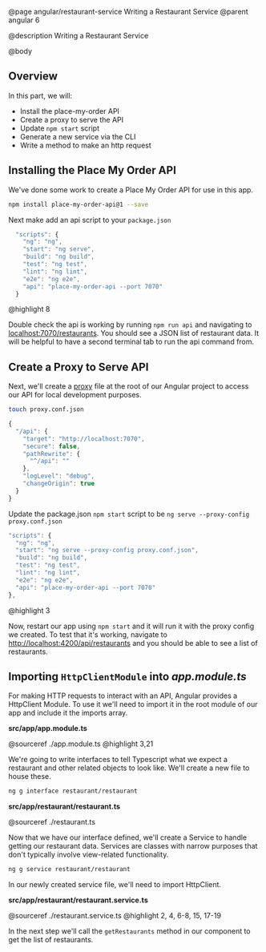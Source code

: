 @page angular/restaurant-service Writing a Restaurant Service
@parent angular 6

@description Writing a Restaurant Service

@body

## Overview

In this part, we will:

- Install the place-my-order API
- Create a proxy to serve the API
- Update `npm start` script
- Generate a new service via the CLI
- Write a method to make an http request

## Installing the Place My Order API

We've done some work to create a Place My Order API for use in this app.

```bash
npm install place-my-order-api@1 --save
```

Next make add an api script to your ``package.json``

```js
  "scripts": {
    "ng": "ng",
    "start": "ng serve",
    "build": "ng build",
    "test": "ng test",
    "lint": "ng lint",
    "e2e": "ng e2e",
    "api": "place-my-order-api --port 7070"
  }
```
@highlight 8

Double check the api is working by running ``npm run api`` and navigating to <a href="http://localhost:7070/restaurants" target="\_blank">localhost:7070/restaurants</a>. You should see a JSON list of restaurant data. It will be helpful to have a second terminal tab to run the api command from.


## Create a Proxy to Serve API

Next, we'll create a <a href="https://github.com/angular/angular-cli/blob/master/docs/documentation/stories/proxy.md" target="_blank">proxy</a> file at the root of our Angular project to access our API for local development purposes.

```bash
touch proxy.conf.json
```

```js
{
  "/api": {
    "target": "http://localhost:7070",
    "secure": false,
    "pathRewrite": {
      "^/api": ""
    },
    "logLevel": "debug",
    "changeOrigin": true
  }
}
```

Update the package.json `npm start` script to be `ng serve --proxy-config proxy.conf.json`

```js
"scripts": {
  "ng": "ng",
  "start": "ng serve --proxy-config proxy.conf.json",
  "build": "ng build",
  "test": "ng test",
  "lint": "ng lint",
  "e2e": "ng e2e",
  "api": "place-my-order-api --port 7070"
},
```
@highlight 3

Now, restart our app using `npm start` and it will run it with the proxy config we created. To test that it's working, navigate to <a href="http://localhost:4200/api/restaurants" target="_blank">http://localhost:4200/api/restaurants</a> and you should be able to see a list of restaurants.

## Importing `HttpClientModule` into _app.module.ts_

For making HTTP requests to interact with an API, Angular provides a HttpClient Module. To use it we'll need to import it in the root module of our app and include it the imports array.

__src/app/app.module.ts__

@sourceref ./app.module.ts
@highlight 3,21


We're going to write interfaces to tell Typescript what we expect a restaurant and other related objects to look like. We'll create a new file to house these.

```bash
ng g interface restaurant/restaurant
```

__src/app/restaurant/restaurant.ts__

@sourceref ./restaurant.ts

Now that we have our interface defined, we'll create a Service to handle getting our restaurant data. Services are classes with narrow purposes that don't typically involve view-related functionality.

```bash
ng g service restaurant/restaurant
```

In our newly created service file, we'll need to import HttpClient.

__src/app/restaurant/restaurant.service.ts__

@sourceref ./restaurant.service.ts
@highlight 2, 4, 6-8, 15, 17-19

In the next step we'll call the `getRestaurants` method in our component to get the list of restaurants.
